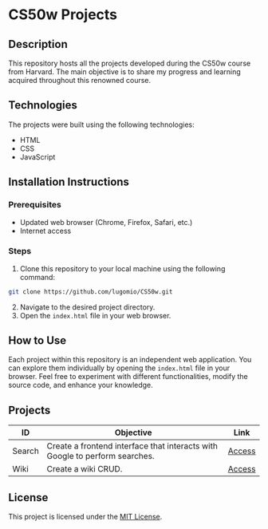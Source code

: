 # CS50w Projects 

## Description
This repository hosts all the projects developed during the CS50w course from Harvard. The main objective is to share my progress and learning acquired throughout this renowned course.

## Technologies
The projects were built using the following technologies:
- HTML
- CSS
- JavaScript

## Installation Instructions
### Prerequisites
- Updated web browser (Chrome, Firefox, Safari, etc.)
- Internet access

### Steps
1. Clone this repository to your local machine using the following command:
```bash
git clone https://github.com/lugomio/CS50w.git
```
2. Navigate to the desired project directory.
3. Open the `index.html` file in your web browser.

## How to Use
Each project within this repository is an independent web application. You can explore them individually by opening the `index.html` file in your browser. Feel free to experiment with different functionalities, modify the source code, and enhance your knowledge.

## Projects
| ID | Objective | Link |
| ----------- | ------------------------------------------------------------------------------- | ----------------------------------------------------------------- |
| Search | Create a frontend interface that interacts with Google to perform searches. | [Access](https://github.com/lugomio/CS50w/tree/master/search) |
| Wiki | Create a wiki CRUD. | [Access](https://github.com/lugomio/CS50w/tree/master/wiki) |

## License
This project is licensed under the [MIT License](LICENSE.md).